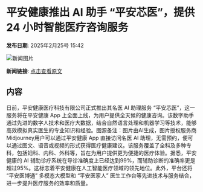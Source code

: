 # ​平安健康推出 AI 助手 “平安芯医”，提供 24 小时智能医疗咨询服务

**发布日期**: 2025年2月25号 15:42

![新闻图片](https://pic.chinaz.com/picmap/202306201121363768_2.jpg)

**新闻链接**: [点击查看原文](https://www.aibase.com/zh/news/15705)

## 内容

日前，平安健康医疗科技有限公司正式推出其名医 AI 助理服务 “平安芯医”，这一服务将在平安健康 App 上全面上线，为用户提供全天候的健康咨询。该数字助手通过先进的数字人技术和医疗大数据，结合自然语言处理和机器学习等技术，能够高效模拟真实医生的专业知识和经验。图源备注：图片由AI生成，图片授权服务商Midjourney用户可以通过平安健康 App 直接访问名医 AI 助理，无需预约，便可以通过图文、语音或视频的形式获得医疗健康建议。该服务覆盖了全科及多种专科，包括妇科、内科、外科等，旨在为用户提供更为便捷的医疗体验。据悉，平安健康的 AI 辅助诊疗系统在导诊准确度上已经达到99%，而辅助诊断的准确率更是超过95%。这标志着平安健康在人工智能医疗领域的领先地位。此外，平台还将 “平安医博通” 多模态大模型和 “平安医家人” 医生工作台等先进技术与服务结合，进一步提升医疗服务的效率和质量。
